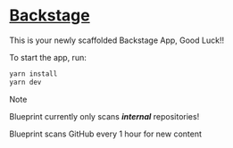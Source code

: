 # [Backstage](https://backstage.io)

This is your newly scaffolded Backstage App, Good Luck!!

To start the app, run:

```sh
yarn install
yarn dev
```

> [!NOTE]  
> Blueprint currently only scans **_internal_** repositories!
> 
> Blueprint scans GitHub every 1 hour for new content

